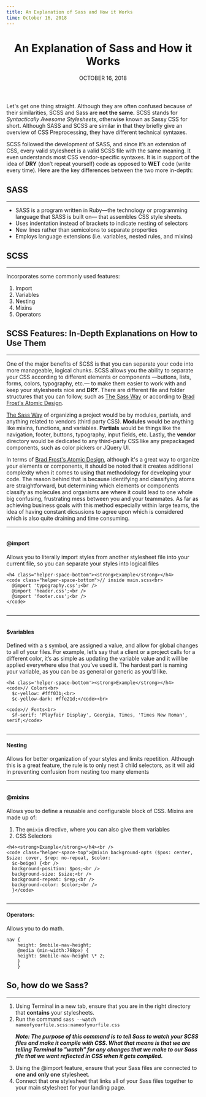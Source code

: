 ```yaml
---
title: An Explanation of Sass and How it Works
time: October 16, 2018
---
```


<main class='blogposts__container'>
  <header class='header-main'>
    <h1>An Explanation of Sass and How it Works</h1>
    <time datetime="2018-10-16">OCTOBER 16, 2018</time>
  </header>

  <p>Let's get one thing straight. Although they are often confused because of their similarities, SCSS and Sass are
    <strong>not the same.</strong> SCSS stands for <em>Syntactically Awesome Stylesheets</em>, otherwise known as Sassy
    CSS for short. Although SASS and SCSS are similar in that they briefly give an overview of CSS Preprocessing, they
    have different technical syntaxes.</p>

  <p>SCSS followed the development of SASS, and since it’s an extension of CSS, every valid stylesheet is a valid SCSS
    file with the same meaning. It even understands most CSS vendor-specific syntaxes. It is in support of the idea of
    <strong>DRY</strong> (don’t repeat yourself) code as opposed to <strong>WET</strong> code (write every time). Here
    are the key differences between the two more in-depth:</p>

  <h2>SASS</h2>
  <hr />
  <ul class="blogpost--ul-indent">
    <li>SASS is a program written in Ruby—the technology or programming language that SASS is built on— that
      assembles
      CSS style sheets.</li>
    <li>Uses indentation instead of brackets to indicate nesting of selectors</li>
    <li>New lines rather than semicolons to separate properties</li>
    <li>Employs language extensions (i.e. variables, nested rules, and mixins)</li>
  </ul>

  <h2>SCSS</h2>
  <hr />
  <p>Incorporates some commonly used features:</p>
  <ol class="blogpost--ol-indent">
    <li>Import</li>
    <li>Variables</li>
    <li>Nesting</li>
    <li>Mixins</li>
    <li>Operators</li>
  </ol>

  <h2>SCSS Features: In-Depth Explanations on How to Use Them</h2>
  <hr />
  <p>One of the major benefits of SCSS is that you can separate your code into more
    manageable, logical chunks. SCSS
    allows you the ability to separate your CSS according to different elements or components —buttons, lists,
    forms, colors, typography, etc.— to make them easier to work with and keep
    your stylesheets nice and <strong>DRY</strong>. There are different file and folder structures that you can follow,
    such as <a href="http://thesassway.com/beginner/how-to-structure-a-sass-project">The Sass Way</a> or according to
    <a href="http://bradfrost.com/blog/post/atomic-web-design/">Brad
      Frost's Atomic
      Design</a>.
  </p>

  <p>
    <a href="http://thesassway.com/beginner/how-to-structure-a-sass-project">The Sass Way</a> of organizing a project
    would
    be by modules, partials, and anything related to vendors (third party
    CSS). <strong>Modules</strong> would be anything like mixins, functions, and variables.
    <strong>Partials</strong> would be things like the navigation, footer, buttons, typography, input fields, etc.
    Lastly, the <strong>vendor</strong> directory would be dedicated to any third-party CSS like any prepackaged
    components, such as color pickers or JQuery UI.</p>

  <p class='helper-space-bottom'>In terms of <a href="http://bradfrost.com/blog/post/atomic-web-design/">Brad
      Frost's Atomic
      Design</a>, although it's a great way to
    organize your
    elements or components, it should be noted that it creates additional complexity when it comes to using that
    methodology for developing your code. The reason behind that is because identifying and classifying atoms are
    straightforward, but determining
    which
    elements or components classify as molecules and
    organisms are where it could lead to one whole big confusing, frustrating mess between you and your teammates. As
    far as achieving business goals with this method especially within large teams, the idea of having constant
    dicsusions to agree upon which is considered which is also quite draining and time
    consuming.</p>
  <hr />
  <div class="column">
    <h4><strong>@import</strong></h4>
    <p class="typography-p">Allows you to literally import styles from another stylesheet file into your current
      file, so you can separate your styles into logical files</p>

    <h4 class="helper-space-bottom"><strong>Example</strong></h4>
    <code class="helper-space-bottom">// inside main.scss<br>
      @import 'typography.css';<br />
      @import 'header.css';<br />
      @import 'footer.css';<br />
    </code>
  </div>

  <hr />
  <div class="column">
    <h4 class='helper-space-bottom'><strong>$variables</strong></h4>
    <p class="typography-p">Defined with a <code>$</code> symbol, are assigned a value, and allow for global
      changes to all of your files. For example, let’s say that a client or a project calls for a different color,
      it’s
      as simple as updating the variable value and it will be applied everywhere else that you’ve used it. The
      hardest
      part is naming your variable, as you can be as general or generic as you’d like.</p>

    <h4 class='helper-space-bottom'><strong>Example</strong></h4>
    <code>// Colors<br>
      $c-yellow: #fff03b;<br>
      $c-yellow-dark: #ffe21d;</code><br>

    <code>// Fonts<br>
      $f-serif: 'Playfair Display', Georgia, Times, 'Times New Roman', serif;</code>
  </div>

  <hr />
  <h4><strong>Nesting</strong></h4>
  <p>Allows for better organization of your styles and limits repetition. Although this is a great feature, the rule
    is
    to only nest 3 child selectors, as it will aid in preventing confusion from nesting too many elements</p>

  <hr />
  <div class="column">
    <h4><strong>@mixins</strong></h4>
    <p> Allows you to define a reusable and configurable block of CSS. Mixins are made up of:</p>
    <ol class="blogpost--ol-indent">
      <li>The <code>@mixin</code> directive, where you can also give them variables</li>
      <li class="typography-p">CSS Selectors</li>
    </ol>

    <h4><strong>Example</strong></h4><br />
    <code class="helper-space-top">@mixin background-opts ($pos: center, $size: cover, $rep: no-repeat, $color:
      $c-beige) {<br />
      background-position: $pos;<br />
      background-size: $size;<br />
      background-repeat: $rep;<br />
      background-color: $color;<br />
      }</code>
  </div>

  <hr />
  <h4><strong>Operators:</strong></h4>
  <p>Allows you to do math.</p>
  <code>nav {
    height: $mobile-nav-height;
    @media (min-width:768px) {
    height: $mobile-nav-height \* 2;
    }
    }</code>

  <h2>So, how do we Sass?</h2>
  <hr />
  <ol class='blogpost--ol-indent'>
    <li>Using Terminal in a new tab, ensure that you are in the right directory that <strong>contains</strong>
      your stylesheets.</li>
    <li>Run the command <code>sass --watch nameofyourfile.scss:nameofyourfile.css</code>
      <p><strong><em>Note: The purpose of this command is to tell Sass to watch your SCSS files and make it compile
            with CSS. What that means is that we are telling Terminal to "watch" for any changes that we make to our
            Sass file that we want
            reflected in CSS when it gets compiled.</em></strong></p>
    </li>
    <li>Using the @import feature, ensure that your Sass files are connected to <strong>one and only one</strong>
      stylesheet.</li>
    <li>Connect that one stylesheet that links all of your Sass files together to your main stylesheet for
      your landing page.</li>
  </ol>
</main>